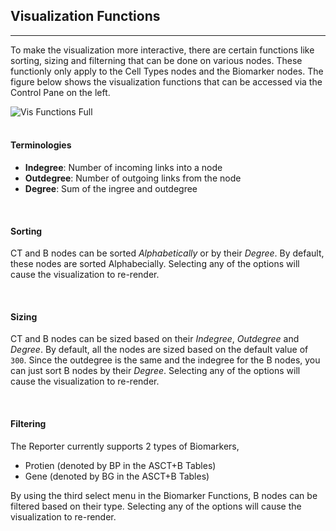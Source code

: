 ## Visualization Functions
---

To make the visualization more interactive, there are certain functions like sorting, sizing and filterning that can be done on various nodes. These functionly only apply to the Cell Types nodes and the Biomarker nodes. The figure below shows the visualization functions that can be accessed via the Control Pane on the left.

<img src="assets/docs/vis-functions/vf.png" alt="Vis Functions Full" class="md-img p-2 w-50" >

<br>
<br>


#### Terminologies

- **Indegree**: Number of incoming links into a node
- **Outdegree**: Number of outgoing links from the node
- **Degree**: Sum of the ingree and outdegree

<br>

#### Sorting

CT and B nodes can be sorted *Alphabetically* or by their *Degree*. By default, these nodes are sorted Alphabecially. Selecting any of the options will cause the visualization to re-render.

<br>

#### Sizing

CT and B nodes can be sized based on their *Indegree*, *Outdegree* and *Degree*. By default, all the nodes are sized based on the default value of `300`. Since the outdegree is the same and the indegree for the B nodes, you can just sort B nodes by their *Degree*. Selecting any of the options will cause the visualization to re-render.

<br>

#### Filtering

The Reporter currently supports 2 types of Biomarkers,

- Protien (denoted by BP in the ASCT+B Tables)
- Gene (denoted by BG in the ASCT+B Tables)

By using the third select menu in the Biomarker Functions, B nodes can be filtered based on their type. Selecting any of the options will cause the visualization to re-render.
